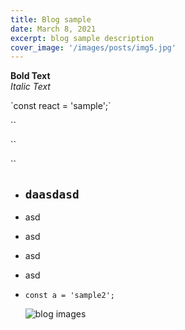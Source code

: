 ```yaml
---
title: Blog sample
date: March 8, 2021
excerpt: blog sample description
cover_image: '/images/posts/img5.jpg'
---
```

**B﻿old Text**\
*I﻿talic Text*

\`c﻿onst react = 'sample';\`

``

``

``

* ## `daasdasd`
* a﻿sd
* a﻿sd
* a﻿sd
* a﻿sd
* ```
  const a = 'sample2';
  ```

  ![](/images/about-us-1.png "blog images")